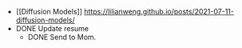 - [[Diffusion Models]] https://lilianweng.github.io/posts/2021-07-11-diffusion-models/
- DONE Update resume
	- DONE Send to Mom.